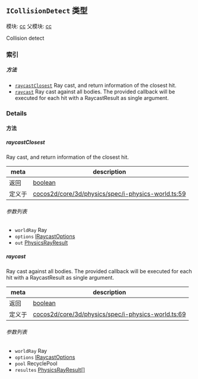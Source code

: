 ## `ICollisionDetect` 类型



模块: [cc](../modules/cc.md)
父模块: [cc](../modules/cc.md)


Collision detect



### 索引



##### 方法

  - [`raycastClosest`](#raycastclosest) Ray cast, and return information of the closest hit.
  - [`raycast`](#raycast) Ray cast against all bodies. The provided callback will be executed for each hit with a RaycastResult as single argument.



### Details




<!-- Method Block -->
#### 方法


##### raycastClosest

Ray cast, and return information of the closest hit.

| meta | description |
|------|-------------|
| 返回 | <a href="https://developer.mozilla.org/en/JavaScript/Reference/Global_Objects/Boolean" class="crosslink external" target="_blank">boolean</a> 
| 定义于 | [cocos2d/core/3d/physics/spec/i-physics-world.ts:59](https://github.com/cocos-creator/engine/blob/5a29bc48b8b66d479bb93d92e64418ce8a7c0f34/cocos2d/core/3d/physics/spec/i-physics-world.ts#L59) |

###### 参数列表
- `worldRay` Ray 
- `options` <a href="../classes/IRaycastOptions.html" class="crosslink">IRaycastOptions</a> 
- `out` <a href="../classes/PhysicsRayResult.html" class="crosslink">PhysicsRayResult</a> 


##### raycast

Ray cast against all bodies. The provided callback will be executed for each hit with a RaycastResult as single argument.

| meta | description |
|------|-------------|
| 返回 | <a href="https://developer.mozilla.org/en/JavaScript/Reference/Global_Objects/Boolean" class="crosslink external" target="_blank">boolean</a> 
| 定义于 | [cocos2d/core/3d/physics/spec/i-physics-world.ts:69](https://github.com/cocos-creator/engine/blob/5a29bc48b8b66d479bb93d92e64418ce8a7c0f34/cocos2d/core/3d/physics/spec/i-physics-world.ts#L69) |

###### 参数列表
- `worldRay` Ray 
- `options` <a href="../classes/IRaycastOptions.html" class="crosslink">IRaycastOptions</a> 
- `pool` RecyclePool 
- `resultes` <a href="../classes/PhysicsRayResult.html" class="crosslink">PhysicsRayResult[]</a> 



